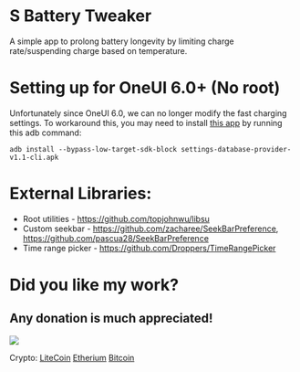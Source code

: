 

# S Battery Tweaker
A simple app to prolong battery longevity by limiting charge rate/suspending charge based on temperature.

# Setting up for OneUI 6.0+ (No root)
Unfortunately since OneUI 6.0, we can no longer modify the fast charging settings. To workaround this, you may need to install [this app](https://github.com/gamemn02/Settings-Database-Provider/releases/download/v1.1/settings-database-provider-v1.1-cli.apk "this app") by running this adb command:
````
adb install --bypass-low-target-sdk-block settings-database-provider-v1.1-cli.apk
````


# External Libraries:

 - Root utilities - https://github.com/topjohnwu/libsu
 - Custom seekbar - https://github.com/zacharee/SeekBarPreference, https://github.com/pascua28/SeekBarPreference
 - Time range picker - https://github.com/Droppers/TimeRangePicker
    
# Did you like my work?
## Any donation is much appreciated!

[<img src="https://www.buymeacoffee.com/assets/img/guidelines/download-assets-sm-1.svg">](https://www.buymeacoffee.com/pascua14)

Crypto: [LiteCoin](https://blockchair.com/litecoin/address/LQchrRCqYmkbd48wnsUfc4BHUZbJUBzLgE)     [Etherium](https://blockchair.com/ethereum/address/0x5b3de0aac3f8973868d2c056c2d5a742d740aadf)     [Bitcoin](https://blockchair.com/bitcoin/address/124zQPrs1VPb1gnXm8W3aiKuAsT6wgJdyL)        

